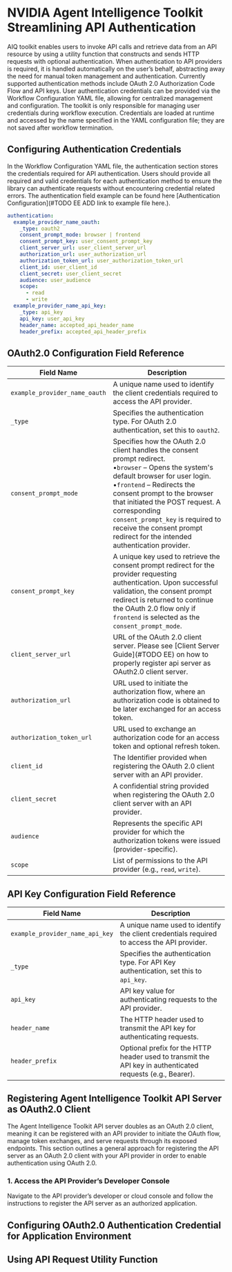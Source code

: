 <!--
SPDX-FileCopyrightText: Copyright (c) 2025, NVIDIA CORPORATION & AFFILIATES. All rights reserved.
SPDX-License-Identifier: Apache-2.0

Licensed under the Apache License, Version 2.0 (the "License");
you may not use this file except in compliance with the License.
You may obtain a copy of the License at

http://www.apache.org/licenses/LICENSE-2.0

Unless required by applicable law or agreed to in writing, software
distributed under the License is distributed on an "AS IS" BASIS,
WITHOUT WARRANTIES OR CONDITIONS OF ANY KIND, either express or implied.
See the License for the specific language governing permissions and
limitations under the License.
-->

# NVIDIA Agent Intelligence Toolkit Streamlining API Authentication

AIQ toolkit enables users to invoke API calls and retrieve data from an API resource by using a utility function that
constructs and sends HTTP requests with optional authentication. When authentication to API providers is required, it is
handled automatically on the user’s behalf, abstracting away the need for manual token management and authentication.
Currently supported authentication methods include OAuth 2.0 Authorization Code Flow and API keys. User authentication
credentials can be provided via the Workflow Configuration YAML file, allowing for centralized management and
configuration. The toolkit is only responsible for managing user credentials during workflow execution. Credentials are
loaded at runtime and accessed by the name specified in the YAML configuration file; they are not saved after workflow
termination.

## Configuring Authentication Credentials
In the Workflow Configuration YAML file, the authentication section stores the credentials required for API
authentication. Users should provide all required and valid credentials for each authentication method to ensure the
library can authenticate requests without encountering credential related errors. The authentication field example can
be found here [Authentication Configuration](#TODO EE ADD link to example file here.).

```yaml
authentication:
  example_provider_name_oauth:
    _type: oauth2
    consent_prompt_mode: browser | frontend
    consent_prompt_key: user_consent_prompt_key
    client_server_url: user_client_server_url
    authorization_url: user_authorization_url
    authorization_token_url: user_authorization_token_url
    client_id: user_client_id
    client_secret: user_client_secret
    audience: user_audience
    scope:
      - read
      - write
  example_provider_name_api_key:
    _type: api_key
    api_key: user_api_key
    header_name: accepted_api_header_name
    header_prefix: accepted_api_header_prefix
```

## OAuth2.0 Configuration Field Reference
| Field Name               | Description                                                 |
|--------------------------|-------------------------------------------------------------|
| `example_provider_name_oauth`    | A unique name used to identify the client credentials required to access the API provider.|
| `_type`                  | Specifies the authentication type. For OAuth 2.0 authentication, set this to `oauth2`.|
| `consent_prompt_mode`    | Specifies how the OAuth 2.0 client handles the consent prompt redirect.<br>•`browser` – Opens the system's default browser for user login.<br>•`frontend` – Redirects the consent prompt to the browser that initiated the POST request. A corresponding `consent_prompt_key` is required to receive the consent prompt redirect for the intended authentication provider.|
| `consent_prompt_key`       | A unique key used to retrieve the consent prompt redirect for the provider requesting authentication. Upon successful validation, the consent prompt redirect is returned to continue the OAuth 2.0 flow only if `frontend` is selected as the `consent_prompt_mode`.|
| `client_server_url`        | URL of the OAuth 2.0 client server. Please see [Client Server Guide](#TODO EE) on how to properly register api server as OAuth2.0 client server.|
| `authorization_url`        | URL used to initiate the authorization flow, where an authorization code is obtained to be later exchanged for an access token.|
| `authorization_token_url`  | URL used to exchange an authorization code for an access token and optional refresh token.|
| `client_id`                | The Identifier provided when registering the OAuth 2.0 client server with an API provider.|
| `client_secret`            | A confidential string provided when registering the OAuth 2.0 client server with an API provider.|
| `audience`                 | Represents the specific API provider for which the authorization tokens were issued (provider-specific).|
| `scope`                    | List of permissions to the API provider (e.g., `read`, `write`).|

## API Key Configuration Field Reference
| Field Name               | Description                                                 |
|--------------------------|-------------------------------------------------------------|
| `example_provider_name_api_key`| A unique name used to identify the client credentials required to access the API provider.|
| `_type`                  | Specifies the authentication type. For API Key authentication, set this to `api_key`.|
| `api_key`                | API key value for authenticating requests to the API provider.|
| `header_name`            | The HTTP header used to transmit the API key for authenticating requests.|
| `header_prefix`          | Optional prefix for the HTTP header used to transmit the API key in authenticated requests (e.g., Bearer).|

## Registering Agent Intelligence Toolkit API Server as OAuth2.0 Client
The Agent Intelligence Toolkit API server doubles as an OAuth 2.0 client, meaning it can be registered with an
API provider to initiate the OAuth flow, manage token exchanges, and serve requests through its exposed endpoints. This
section outlines a general approach for registering the API server as an OAuth 2.0 client with your API provider in
order to enable authentication using OAuth 2.0.

### 1. Access the API Provider’s Developer Console
Navigate to the API provider’s developer or cloud console and follow the instructions to register the API
server as an authorized application.

## Configuring OAuth2.0 Authentication Credential for Application Environment

## Using API Request Utility Function
